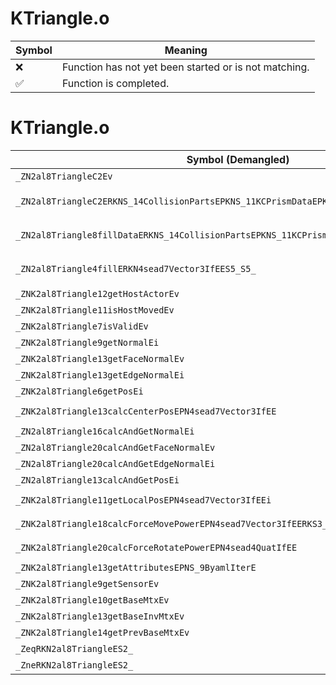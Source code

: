 # KTriangle.o
| Symbol | Meaning 
| ------------- | ------------- 
| :x: | Function has not yet been started or is not matching. 
| :white_check_mark: | Function is completed. 


# KTriangle.o
| Symbol (Demangled) | Symbol (Mangled) | Decompiled? |
| ------------- |  ------------- | ------------- |
| `_ZN2al8TriangleC2Ev` | `al::Triangle::Triangle(void)` | :white_check_mark: |
| `_ZN2al8TriangleC2ERKNS_14CollisionPartsEPKNS_11KCPrismDataEPKNS_13KCPrismHeaderE` | `al::Triangle::Triangle(al::CollisionParts const&,al::KCPrismData const*,al::KCPrismHeader const*)` | :white_check_mark: |
| `_ZN2al8Triangle8fillDataERKNS_14CollisionPartsEPKNS_11KCPrismDataEPKNS_13KCPrismHeaderE` | `al::Triangle::fillData(al::CollisionParts const&,al::KCPrismData const*,al::KCPrismHeader const*)` | :white_check_mark: |
| `_ZN2al8Triangle4fillERKN4sead7Vector3IfEES5_S5_` | `al::Triangle::fill(sead::Vector3<float> const&,sead::Vector3<float> const&,sead::Vector3<float> const&)` | :white_check_mark: |
| `_ZNK2al8Triangle12getHostActorEv` | `al::Triangle::getHostActor(void)const` | :white_check_mark: |
| `_ZNK2al8Triangle11isHostMovedEv` | `al::Triangle::isHostMoved(void)const` | :white_check_mark: |
| `_ZNK2al8Triangle7isValidEv` | `al::Triangle::isValid(void)const` | :white_check_mark: |
| `_ZNK2al8Triangle9getNormalEi` | `al::Triangle::getNormal(int)const` | :white_check_mark: |
| `_ZNK2al8Triangle13getFaceNormalEv` | `al::Triangle::getFaceNormal(void)const` | :white_check_mark: |
| `_ZNK2al8Triangle13getEdgeNormalEi` | `al::Triangle::getEdgeNormal(int)const` | :white_check_mark: |
| `_ZNK2al8Triangle6getPosEi` | `al::Triangle::getPos(int)const` | :white_check_mark: |
| `_ZNK2al8Triangle13calcCenterPosEPN4sead7Vector3IfEE` | `al::Triangle::calcCenterPos(sead::Vector3<float> *)const` | :white_check_mark: |
| `_ZN2al8Triangle16calcAndGetNormalEi` | `al::Triangle::calcAndGetNormal(int)` | :white_check_mark: |
| `_ZN2al8Triangle20calcAndGetFaceNormalEv` | `al::Triangle::calcAndGetFaceNormal(void)` | :white_check_mark: |
| `_ZN2al8Triangle20calcAndGetEdgeNormalEi` | `al::Triangle::calcAndGetEdgeNormal(int)` | :white_check_mark: |
| `_ZN2al8Triangle13calcAndGetPosEi` | `al::Triangle::calcAndGetPos(int)` | :white_check_mark: |
| `_ZNK2al8Triangle11getLocalPosEPN4sead7Vector3IfEEi` | `al::Triangle::getLocalPos(sead::Vector3<float> *,int)const` | :white_check_mark: |
| `_ZNK2al8Triangle18calcForceMovePowerEPN4sead7Vector3IfEERKS3_` | `al::Triangle::calcForceMovePower(sead::Vector3<float> *,sead::Vector3<float> const&)const` | :white_check_mark: |
| `_ZNK2al8Triangle20calcForceRotatePowerEPN4sead4QuatIfEE` | `al::Triangle::calcForceRotatePower(sead::Quat<float> *)const` | :white_check_mark: |
| `_ZNK2al8Triangle13getAttributesEPNS_9ByamlIterE` | `al::Triangle::getAttributes(al::ByamlIter *)const` | :white_check_mark: |
| `_ZNK2al8Triangle9getSensorEv` | `al::Triangle::getSensor(void)const` | :white_check_mark: |
| `_ZNK2al8Triangle10getBaseMtxEv` | `al::Triangle::getBaseMtx(void)const` | :white_check_mark: |
| `_ZNK2al8Triangle13getBaseInvMtxEv` | `al::Triangle::getBaseInvMtx(void)const` | :white_check_mark: |
| `_ZNK2al8Triangle14getPrevBaseMtxEv` | `al::Triangle::getPrevBaseMtx(void)const` | :white_check_mark: |
| `_ZeqRKN2al8TriangleES2_` | `operator==(al::Triangle const&,al::Triangle const&)` | :white_check_mark: |
| `_ZneRKN2al8TriangleES2_` | `operator!=(al::Triangle const&,al::Triangle const&)` | :white_check_mark: |
